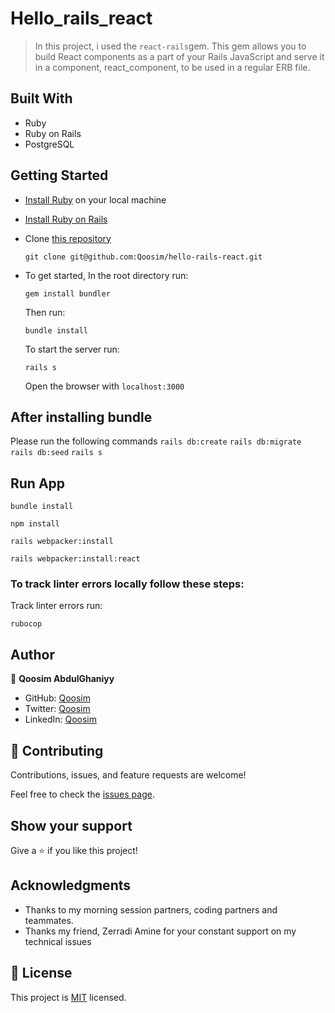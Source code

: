 # Hello_rails_react

> In this project, i used the ```react-rails```gem. This gem allows you to build React components as a part of your Rails JavaScript and serve it in a component, react_component, to be used in a regular ERB file.


## Built With

- Ruby
- Ruby on Rails
- PostgreSQL

## Getting Started

- [Install Ruby](https://www.ruby-lang.org/en/documentation/installation/) on your local machine 
- [Install Ruby on Rails](https://guides.rubyonrails.org/v5.1/getting_started.html)
- Clone [this repository](git@github.com:Qoosim/hello-rails-react.git)
  ```
  git clone git@github.com:Qoosim/hello-rails-react.git
  ```
- To get started, In the root directory run:
  ```
  gem install bundler
  ```
  Then run:
  ```
  bundle install
  ```
  To start the server run: 

  ```
  rails s
  ```
  Open the browser with `localhost:3000`

  
## After installing bundle

Please run the following commands `rails db:create` `rails db:migrate` `rails db:seed` `rails s`

## Run App
```
bundle install
```

```
npm install
```

```
rails webpacker:install
```

```
rails webpacker:install:react
```
### To track linter errors locally follow these steps:  

Track linter errors run:
```
rubocop
```

## Author

:man: **Qoosim AbdulGhaniyy**

- GitHub: [Qoosim](https://github.com/Qoosim)
- Twitter: [Qoosim](https://twitter.com/qoosim_ayinde)
- LinkedIn: [Qoosim](https://www.linkedin.com/in/qoosim/)

## 🤝 Contributing

Contributions, issues, and feature requests are welcome!

Feel free to check the [issues page](https://github.com/iLynette/hello_rails_react/issues).

## Show your support

Give a ⭐️ if you like this project!

## Acknowledgments

- Thanks to my morning session partners, coding partners and teammates.
- Thanks my friend, Zerradi Amine for your constant support on my technical issues

## 📝 License

This project is [MIT](./MIT.md) licensed.
